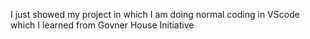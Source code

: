 I just showed my project in which I am doing normal coding in VScode which I learned from Govner House Initiative 
